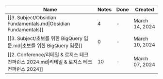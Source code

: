 | Name                                                                | Notes | Done | Created        |
| ------------------------------------------------------------------- | ----- | ---- | -------------- |
| [[3. Subject/Obsidian Fundamentals.md\|Obsidian Fundamentals]]      | 4     | \-   | March 14, 2024 |
| [[3. Subject/초보를 위한 BigQuery 입문.md\|초보를 위한 BigQuery 입문]]            | 0     | \-   | March 10, 2024 |
| [[2. Conference/리테일 & 로지스 테크 컨퍼런스 2024.md\|리테일 & 로지스 테크 컨퍼런스 2024]] | 10    | \-   | March 07, 2024 |
